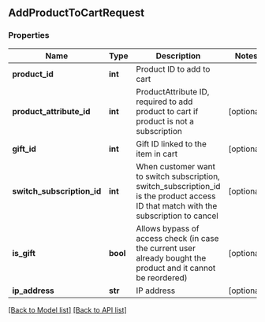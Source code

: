 ## AddProductToCartRequest

### Properties
Name | Type | Description | Notes
------------ | ------------- | ------------- | -------------
**product_id** | **int** | Product ID to add to cart | 
**product_attribute_id** | **int** | ProductAttribute ID, required to add product to cart if product is not a subscription | [optional] 
**gift_id** | **int** | Gift ID linked to the item in cart | [optional] 
**switch_subscription_id** | **int** | When customer want to switch subscription, switch_subscription_id is the product access ID that match with the subscription to cancel | [optional] 
**is_gift** | **bool** | Allows bypass of access check (in case the current user already bought the product and it cannot be reordered) | [optional] 
**ip_address** | **str** | IP address | [optional] 

[[Back to Model list]](#documentation-for-models) [[Back to API list]](#documentation-for-api-endpoints)


